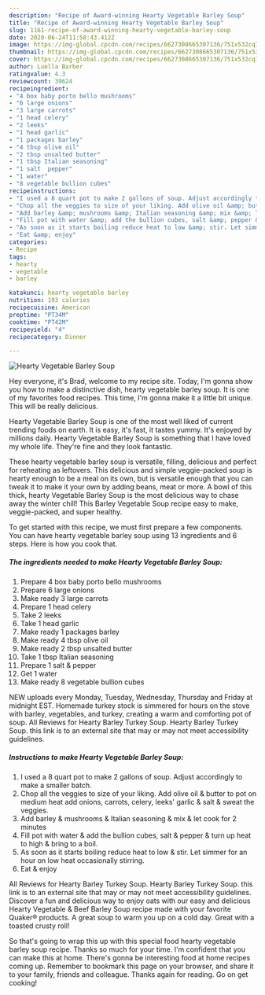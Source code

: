 ```yaml
---
description: "Recipe of Award-winning Hearty Vegetable Barley Soup"
title: "Recipe of Award-winning Hearty Vegetable Barley Soup"
slug: 1161-recipe-of-award-winning-hearty-vegetable-barley-soup
date: 2020-06-24T11:58:43.412Z
image: https://img-global.cpcdn.com/recipes/6627308665307136/751x532cq70/hearty-vegetable-barley-soup-recipe-main-photo.jpg
thumbnail: https://img-global.cpcdn.com/recipes/6627308665307136/751x532cq70/hearty-vegetable-barley-soup-recipe-main-photo.jpg
cover: https://img-global.cpcdn.com/recipes/6627308665307136/751x532cq70/hearty-vegetable-barley-soup-recipe-main-photo.jpg
author: Luella Barber
ratingvalue: 4.3
reviewcount: 39624
recipeingredient:
- "4 box baby porto bello mushrooms"
- "6 large onions"
- "3 large carrots"
- "1 head celery"
- "2 leeks"
- "1 head garlic"
- "1 packages barley"
- "4 tbsp olive oil"
- "2 tbsp unsalted butter"
- "1 tbsp Italian seasoning"
- "1 salt  pepper"
- "1 water"
- "8 vegetable bullion cubes"
recipeinstructions:
- "I used a 8 quart pot to make 2 gallons of soup. Adjust accordingly to make a smaller batch."
- "Chop all the veggies to size of your liking. Add olive oil &amp; butter to pot on medium heat add onions, carrots, celery, leeks&#39; garlic &amp; salt &amp; sweat the veggies."
- "Add barley &amp; mushrooms &amp; Italian seasoning &amp; mix &amp; let cook for 2 minutes"
- "Fill pot with water &amp; add the bullion cubes, salt &amp; pepper &amp; turn up heat to high &amp; bring to a boil."
- "As soon as it starts boiling reduce heat to low &amp; stir. Let simmer for an hour on low heat occasionally stirring."
- "Eat &amp; enjoy"
categories:
- Recipe
tags:
- hearty
- vegetable
- barley

katakunci: hearty vegetable barley 
nutrition: 193 calories
recipecuisine: American
preptime: "PT34M"
cooktime: "PT42M"
recipeyield: "4"
recipecategory: Dinner

---
```



![Hearty Vegetable Barley Soup](https://img-global.cpcdn.com/recipes/6627308665307136/751x532cq70/hearty-vegetable-barley-soup-recipe-main-photo.jpg)

Hey everyone, it's Brad, welcome to my recipe site. Today, I'm gonna show you how to make a distinctive dish, hearty vegetable barley soup. It is one of my favorites food recipes. This time, I'm gonna make it a little bit unique. This will be really delicious.

Hearty Vegetable Barley Soup is one of the most well liked of current trending foods on earth. It is easy, it's fast, it tastes yummy. It's enjoyed by millions daily. Hearty Vegetable Barley Soup is something that I have loved my whole life. They're fine and they look fantastic.

These hearty vegetable barley soup is versatile, filling, delicious and perfect for reheating as leftovers. This delicious and simple veggie-packed soup is hearty enough to be a meal on its own, but is versatile enough that you can tweak it to make it your own by adding beans, meat or more. A bowl of this thick, hearty Vegetable Barley Soup is the most delicious way to chase away the winter chill! This Barley Vegetable Soup recipe easy to make, veggie-packed, and super healthy.


To get started with this recipe, we must first prepare a few components. You can have hearty vegetable barley soup using 13 ingredients and 6 steps. Here is how you cook that.

<!--inarticleads1-->

##### The ingredients needed to make Hearty Vegetable Barley Soup:

1. Prepare 4 box baby porto bello mushrooms
1. Prepare 6 large onions
1. Make ready 3 large carrots
1. Prepare 1 head celery
1. Take 2 leeks
1. Take 1 head garlic
1. Make ready 1 packages barley
1. Make ready 4 tbsp olive oil
1. Make ready 2 tbsp unsalted butter
1. Take 1 tbsp Italian seasoning
1. Prepare 1 salt &amp; pepper
1. Get 1 water
1. Make ready 8 vegetable bullion cubes


NEW uploads every Monday, Tuesday, Wednesday, Thursday and Friday at midnight EST. Homemade turkey stock is simmered for hours on the stove with barley, vegetables, and turkey, creating a warm and comforting pot of soup. All Reviews for Hearty Barley Turkey Soup. Hearty Barley Turkey Soup. this link is to an external site that may or may not meet accessibility guidelines. 

<!--inarticleads2-->

##### Instructions to make Hearty Vegetable Barley Soup:

1. I used a 8 quart pot to make 2 gallons of soup. Adjust accordingly to make a smaller batch.
1. Chop all the veggies to size of your liking. Add olive oil &amp; butter to pot on medium heat add onions, carrots, celery, leeks&#39; garlic &amp; salt &amp; sweat the veggies.
1. Add barley &amp; mushrooms &amp; Italian seasoning &amp; mix &amp; let cook for 2 minutes
1. Fill pot with water &amp; add the bullion cubes, salt &amp; pepper &amp; turn up heat to high &amp; bring to a boil.
1. As soon as it starts boiling reduce heat to low &amp; stir. Let simmer for an hour on low heat occasionally stirring.
1. Eat &amp; enjoy


All Reviews for Hearty Barley Turkey Soup. Hearty Barley Turkey Soup. this link is to an external site that may or may not meet accessibility guidelines. Discover a fun and delicious way to enjoy oats with our easy and delicious Hearty Vegetable &amp; Beef Barley Soup recipe made with your favorite Quaker® products. A great soup to warm you up on a cold day. Great with a toasted crusty roll! 

So that's going to wrap this up with this special food hearty vegetable barley soup recipe. Thanks so much for your time. I'm confident that you can make this at home. There's gonna be interesting food at home recipes coming up. Remember to bookmark this page on your browser, and share it to your family, friends and colleague. Thanks again for reading. Go on get cooking!
